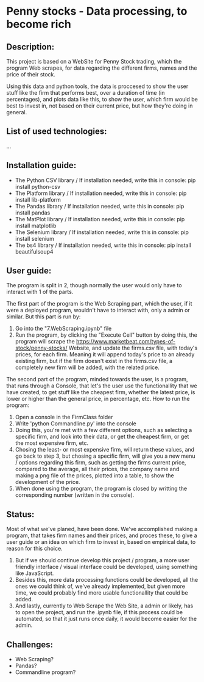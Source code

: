 # Penny stocks - Data processing, to become rich

## Description:
This project is based on a WebSite for Penny Stock trading, which the program Web scrapes, for data regarding the different firms, names and the price of their stock.

Using this data and python tools, the data is proccesed to show the user stuff like the firm that performs best, over a duration of time (in percentages), and plots data like this, to show the user, which firm would be best to invest in, not based on their current price, but how they're doing in general.

## List of used technologies:
...

## Installation guide:
- The Python CSV library / If installation needed, write this in console: pip install python-csv
- The Platform library / If installation needed, write this in console: pip install lib-platform
- The Pandas library / If installation needed, write this in console: pip install pandas
- The MatPlot library / If installation needed, write this in console: pip install matplotlib
- The Selenium library / If installation needed, write this in console: pip install selenium
- The bs4 library / If installation needed, write this in console: pip install beautifulsoup4

## User guide:
The program is split in 2, though normally the user would only have to interact with 1 of the parts.

The first part of the program is the Web Scraping part, which the user, if it were a deployed program, wouldn't have to interact with, only a admin or similar. But this part is run by:
1) Go into the "7.WebScraping.ipynb" file
2) Run the program, by clicking the "Execute Cell" button
by doing this, the program will scrape the https://www.marketbeat.com/types-of-stock/penny-stocks/ Website, and update the firms.csv file, with today's prices, for each firm. Meaning it will append today's price to an already existing firm, but if the firm doesn't exist in the firms.csv file, a completely new firm will be added, with the related price.

The second part of the program, minded towards the user, is a program, that runs through a Console, that let's the user use the functionallity that we have created, to get stuff like the cheapest firm, whether the latest price, is lower or higher than the general price, in percentage, etc. How to run the program:
1) Open a console in the FirmClass folder
2) Write 'python Commandline.py' into the console
3) Doing this, you're met with a few different options, such as selecting a specific firm, and look into their data, or get the cheapest firm, or get the most expensive firm, etc.
4) Chosing the least- or most expensive firm, will return these values, and go back to step 3, but chosing a specific firm, will give you a new menu / options regarding this firm, such as getting the firms current price, compared to the average, all their prices, the company name and making a png file of the prices, plotted into a table, to show the development of the price.
5) When done using the program, the program is closed by writting the corresponding number (written in the console).

## Status:
Most of what we've planed, have been done. We've accomplished making a program, that takes firm names and their prices, and proces these, to give a user guide or an idea on which firm to invest in, based on empirical data, to reason for this choice.

1) But if we should continue develop this project / program, a more user friendly interface / visual interface could be developed, using something like JavaScript.
2) Besides this, more data processing functions could be developed, all the ones we could think of, we've already implemented, but given more time, we could probably find more usable functionallity that could be added.
3) And lastly, currently to Web Scrape the Web Site, a admin or likely, has to open the project, and run the .ipynb file, if this process could be automated, so that it just runs once daily, it would become easier for the admin.

## Challenges:
- Web Scraping?
- Pandas?
- Commandline program?
